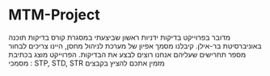 # MTM-Project
מדובר בפרוייקט בדיקות ידניות ראשון שביצעתי במסגרת קורס בדיקות תוכנה באוניברסיטת בר-אילן.
קיבלנו מסמך אפיון של מערכת לניהול מחסן, 
היינו צריכים לבחור מספר תחרישים שעליהם אנחנו רוצים לבצע את הבדיקות.
הפרוייקט מוצג בכתיבת מסמכי : STP, STD, STR 
מזמין אתכם להציץ בקבצים 
